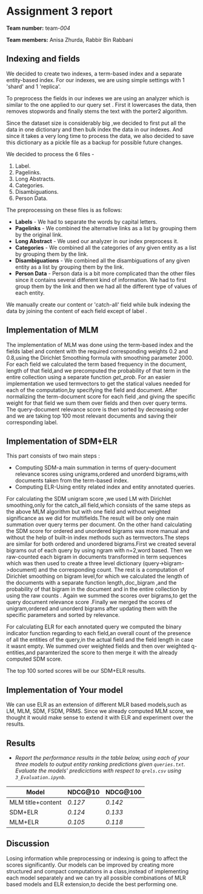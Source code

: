 # Assignment 3 report

**Team number:** team-*004*

**Team members:** Anisa Zhurda, Rabbir Bin Rabbani

## Indexing and fields
We decided to create two indexes, a term-based index and a separate entity-based index. For our indexes, we are using simple settings with 1 'shard' and 1 'replica'. 

To preprocess the fields in our indexes we are using an analyzer which is similar to the one applied to our query set . First it lowercases the data, then removes stopwords and finally stems the text with the porter2 algorithm.

Since the dataset size is considerably big ,we decided to first put all the data in one dictionary and then bulk index the data in our indexes. And since it takes a very long time to process the data, we also decided to save this dictionary as a pickle file as a backup for possible future changes.

We decided to process the 6 files -
   1. Label.
   2. Pagelinks.
   3. Long Abstracts.
   4. Categories.
   5. Disambiguations.
   6. Person Data.
   
The preprocessing on these files is as follows:
 - **Labels** - We had to separate the words by capital letters.
 - **Pagelinks** - We combined the alternative links as a list by grouping them by the original link.
 - **Long Abstract** - We used our analyzer in our index preprocess it.
 - **Categories** - We combined all the categories of any given entity as a list by grouping them by the link.
 - **Disambiguations** - We combined all the disambiguations of any given entity as a list by grouping them by the link.
 - **Person Data** - Person data is a bit more complicated than the other files since it contains several different kind of information. We had to first group them by the link and then we had all the different type of values of each entity.
 
We manually create our content or 'catch-all' field while bulk indexing the data by joining the content of each field except of label .

## Implementation of MLM

The implementation of MLM was done using the term-based index and the fields label and content with the required corresponding weights 0.2 and 0.8,using the Dirichlet Smoothing formula with smoothing parameter 2000.
For each field we calculated the term based frequency in the document, length of that field,and we precomputed the probability of that term in the entire collection using a separate function *get_prob*. For an easier implementation we used termvectors to get the statical values needed for each of the computation,by specifying the field and document.
After normalizing the term-document score for each field ,and giving the specific weight for that field we sum them over fields and then over query terms.
The query-document relevance score is then sorted by decreasing order and we are taking top 100 most relevant documents and saving their corresponding label.  


## Implementation of SDM+ELR
This part consists of two main steps :
 - Computing SDM-a main summation in terms of query-document relevance scores using unigrams,ordered and unorderd bigrams,with documents taken from the term-based index.
 - Computing ELR-Using entity related index and entity annotated queries.
 
 For calculating the SDM unigram score ,we used LM with Dirichlet smoothing,only for the catch_all field,which consists of the same steps as the above MLM algorithm but with one field and without weighted significance as we did for multifields.The result will be only one main summation over query terms per document.
 On the other hand calculating the SDM score for ordered and unordered bigrams was more manual and without the help of built-in index methods such as termvectors.The steps are similar for both ordered and unordered bigrams.First we created several bigrams out of each query by using ngram with n=2,word based. Then we raw-counted each bigram in documents transformed in term sequences which was then used to create a three level dictionary (query->bigram->document) and the corresponding count. The rest is a computation of Dirichlet smoothing on bigram level,for which we calculated the length of the documents with a separate function length_doc_bigram ,and the probability of that bigram in the document and in the entire collection by using the raw counts . Again we summed the scores over bigrams,to get the query document relevance score .Finally we merged the scores of unigram,ordered and unorderd bigrams after updating them with the specific parameters and sorted by relevance.
 
 For calculating ELR for each annotated query we computed the binary indicator function regarding to each field,an overall count of the presence of all the entities of the query,in the actual field and the field length in case it wasnt empty.
 We summed over weighted fields and then over weighted q-entities,and paramterized the score to then merge it with the already computed SDM score.
 
 
The top 100 sorted scores will be our SDM+ELR results. 
 
## Implementation of Your model

We can use ELR as an extension of different MLR based models,such as LM, MLM, SDM, FSDM, PRMS. Since we already computed MLM score, we thought it would make sense to extend it with ELR and experiment over the results.


## Results

  - *Report the performance results in the table below, using each of your three models to output entity ranking predictions given `queries.txt`. Evaluate the models' predicictions with respect to `qrels.csv` using `3_Evaluation.ipynb`.*

| Model | NDCG@10 | NDCG@100 |
| -- | -- | -- |
| MLM title+content | *0.127* | *0.142* |
| SDM+ELR | *0.124* | *0.133* |
| MLM+ELR | *0.105* | *0.118* |


## Discussion

Losing information while preprocessing or indexing is going to affect the scores significantly.
Our models can be improved by creating  more structured and compact computations in a class,instead of implementing each model separately and we can try all possible combinations of MLR based models and ELR extension,to decide the best performing one.


<!--   - *Discuss the work done, the results, and the understanding gained from this experience. Outline the patterns you observed relating to the models' mechanisms and their respective performance.*
  - *Describe alternative approaches you tried in developing your own model, if any.*
  - *What are other approaches that could be useful, which you didn't try? Make an argument why these hypothetical approaches might be effective.* -->


<!-- ## References
  - *If you used external resources (websites, books, articles, etc.) make sure you acknowledge them here.* -->
